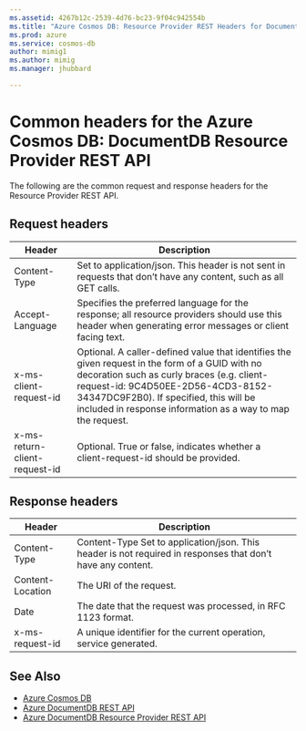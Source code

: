 ```yaml
---
ms.assetid: 4267b12c-2539-4d76-bc23-9f04c942554b
ms.title: "Azure Cosmos DB: Resource Provider REST Headers for DocumentDB API"
ms.prod: azure
ms.service: cosmos-db
author: mimig1
ms.author: mimig
ms.manager: jhubbard

---
```


# Common headers for the Azure Cosmos DB: DocumentDB Resource Provider REST API

The following are the common request and response headers for the Resource Provider REST API.

## Request headers

|Header|Description|
|---|---|
|Content-Type|Set to application/json. This header is not sent in requests that don’t have any content, such as all GET calls.|
|Accept-Language|Specifies the preferred language for the response; all resource providers should use this header when generating error messages or client facing text.|
|x-ms-client-request-id|Optional. A caller-defined value that identifies the given request in the form of a GUID with no decoration such as curly braces (e.g. client-request-id: 9C4D50EE-2D56-4CD3-8152-34347DC9F2B0). If specified, this will be included in response information as a way to map the request. |
|x-ms-return-client-request-id|Optional. True or false, indicates whether a client-request-id should be provided.|
 
## Response headers

|Header|Description|
|---|---|
|Content-Type|Content-Type	Set to application/json. This header is not required in responses that don’t have any content.|
|Content-Location|The URI of the request.|
|Date|The date that the request was processed, in RFC 1123 format.|
|x-ms-request-id|A unique identifier for the current operation, service generated.|

## See Also

- [Azure Cosmos DB](https://azure.microsoft.com/services/cosmos-db/)
- [Azure DocumentDB REST API](/rest/api/documentdb)
- [Azure DocumentDB Resource Provider REST API](/rest/api/documentdbresourceprovider)
